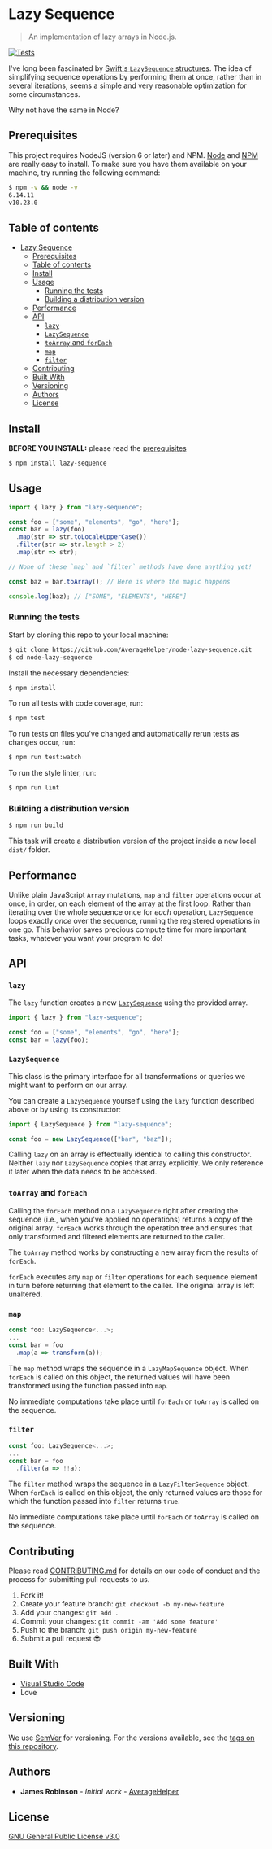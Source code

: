 # Lazy Sequence

> An implementation of lazy arrays in Node.js.

[![Tests](https://github.com/AverageHelper/node-lazy-sequence/actions/workflows/build.yml/badge.svg)](https://github.com/AverageHelper/node-lazy-sequence/actions/workflows/build.yml)

I've long been fascinated by [Swift's `LazySequence` structures](https://developer.apple.com/documentation/swift/lazysequence). The idea of simplifying sequence operations by performing them at once, rather than in several iterations, seems a simple and very reasonable optimization for some circumstances.

Why not have the same in Node?

## Prerequisites

This project requires NodeJS (version 6 or later) and NPM.
[Node](https://nodejs.org/) and [NPM](https://npmjs.org/) are really easy to install.
To make sure you have them available on your machine,
try running the following command:

```sh
$ npm -v && node -v
6.14.11
v10.23.0
```

## Table of contents

- [Lazy Sequence](#lazy-sequence)
  - [Prerequisites](#prerequisites)
  - [Table of contents](#table-of-contents)
  - [Install](#install)
  - [Usage](#usage)
    - [Running the tests](#running-the-tests)
    - [Building a distribution version](#building-a-distribution-version)
  - [Performance](#performance)
  - [API](#api)
    - [`lazy`](#lazy)
    - [`LazySequence`](#lazysequence)
    - [`toArray` and `forEach`](#toarray-and-foreach)
    - [`map`](#map)
    - [`filter`](#filter)
  - [Contributing](#contributing)
  - [Built With](#built-with)
  - [Versioning](#versioning)
  - [Authors](#authors)
  - [License](#license)

## Install

**BEFORE YOU INSTALL:** please read the [prerequisites](#prerequisites)

```sh
$ npm install lazy-sequence
```

## Usage

```TypeScript
import { lazy } from "lazy-sequence";

const foo = ["some", "elements", "go", "here"];
const bar = lazy(foo)
  .map(str => str.toLocaleUpperCase())
  .filter(str => str.length > 2)
  .map(str => str);

// None of these `map` and `filter` methods have done anything yet!

const baz = bar.toArray(); // Here is where the magic happens

console.log(baz); // ["SOME", "ELEMENTS", "HERE"]
```

### Running the tests

Start by cloning this repo to your local machine:

```sh
$ git clone https://github.com/AverageHelper/node-lazy-sequence.git
$ cd node-lazy-sequence
```

Install the necessary dependencies:

```sh
$ npm install
```

To run all tests with code coverage, run:

```sh
$ npm test
```

To run tests on files you've changed and automatically rerun tests as changes occur, run:

```sh
$ npm run test:watch
```

To run the style linter, run:

```sh
$ npm run lint
```

### Building a distribution version

```sh
$ npm run build
```

This task will create a distribution version of the project
inside a new local `dist/` folder.

## Performance

Unlike plain JavaScript `Array` mutations, `map` and `filter` operations occur at once, in order, on each element of the array at the first loop. Rather than iterating over the whole sequence once for _each_ operation, `LazySequence` loops exactly _once_ over the sequence, running the registered operations in one go. This behavior saves precious compute time for more important tasks, whatever you want your program to do!

## API

### `lazy`

The `lazy` function creates a new [`LazySequence`](#lazysequence) using the provided array.

```TypeScript
import { lazy } from "lazy-sequence";

const foo = ["some", "elements", "go", "here"];
const bar = lazy(foo);
```

### `LazySequence`

This class is the primary interface for all transformations or queries we might want to perform on our array.

You can create a `LazySequence` yourself using the `lazy` function described above or by using its constructor:

```TypeScript
import { LazySequence } from "lazy-sequence";

const foo = new LazySequence(["bar", "baz"]);
```

Calling `lazy` on an array is effectually identical to calling this constructor. Neither `lazy` nor `LazySequence` copies that array explicitly. We only reference it later when the data needs to be accessed.

### `toArray` and `forEach`

Calling the `forEach` method on a `LazySequence` right after creating the sequence (i.e., when you've applied no operations) returns a copy of the original array. `forEach` works through the operation tree and ensures that only transformed and filtered elements are returned to the caller.

The `toArray` method works by constructing a new array from the results of `forEach`.

`forEach` executes any `map` or `filter` operations for each sequence element in turn before returning that element to the caller. The original array is left unaltered.

### `map`

```TypeScript
const foo: LazySequence<...>;
...
const bar = foo
  .map(a => transform(a));
```

The `map` method wraps the sequence in a `LazyMapSequence` object. When `forEach` is called on this object, the returned values will have been transformed using the function passed into `map`.

No immediate computations take place until `forEach` or `toArray` is called on the sequence.

### `filter`

```TypeScript
const foo: LazySequence<...>;
...
const bar = foo
  .filter(a => !!a);
```

The `filter` method wraps the sequence in a `LazyFilterSequence` object. When `forEach` is called on this object, the only returned values are those for which the function passed into `filter` returns `true`.

No immediate computations take place until `forEach` or `toArray` is called on the sequence.

## Contributing

Please read [CONTRIBUTING.md](CONTRIBUTING.md) for details on our code of conduct and the process for submitting pull requests to us.

1.  Fork it!
2.  Create your feature branch: `git checkout -b my-new-feature`
3.  Add your changes: `git add .`
4.  Commit your changes: `git commit -am 'Add some feature'`
5.  Push to the branch: `git push origin my-new-feature`
6.  Submit a pull request :sunglasses:

## Built With

- [Visual Studio Code](https://code.visualstudio.com/)
- Love

## Versioning

We use [SemVer](https://semver.org/) for versioning. For the versions available, see the [tags on this repository](https://github.com/AverageHelper/node-lazy-sequence/tags).

## Authors

- **James Robinson** - _Initial work_ - [AverageHelper](https://github.com/AverageHelper)

## License

[GNU General Public License v3.0](LICENSE)
